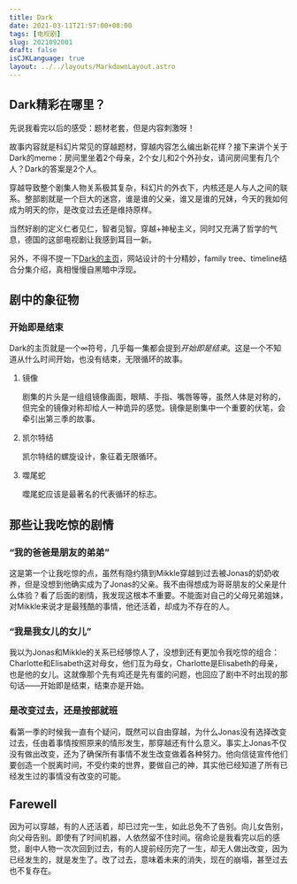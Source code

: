 ```yaml
---
title: Dark
date: 2021-03-11T21:57:00+08:00
tags: [电视剧]
slug: 2021092001
draft: false
isCJKLanguage: true
layout: ../../layouts/MarkdownLayout.astro
---
```

## Dark精彩在哪里？

先说我看完以后的感受：题材老套，但是内容刺激呀！

故事内容就是科幻片常见的穿越题材，穿越内容怎么编出新花样？接下来讲个关于Dark的meme：房间里坐着2个母亲，2个女儿和2个外孙女，请问房间里有几个人？Dark的答案是2个人。

穿越导致整个剧集人物关系极其复杂，科幻片的外衣下，内核还是人与人之间的联系。整部剧就是一个巨大的迷宫，谁是谁的父亲，谁又是谁的兄妹，今天的我如何成为明天的你，是改变过去还是维持原样。

当然好剧的定义仁者见仁，智者见智。穿越+神秘主义，同时又充满了哲学的气息，德国的这部电视剧让我感到耳目一新。

另外，不得不提一下[Dark的主页](https://dark.netflix.io/en)，网站设计的十分精妙，family tree、timeline结合分集介绍，真相慢慢自黑暗中浮现。

## 剧中的象征物

### 开始即是结束

Dark的主页就是一个∞符号，几乎每一集都会提到*开始即是结束*。这是一个不知道从什么时间开始，也没有结束，无限循环的故事。

1. 镜像

    剧集的片头是一组组镜像画面，眼睛、手指、嘴唇等等，虽然人体是对称的，但完全的镜像对称却给人一种诡异的感觉。镜像是剧集中一个重要的伏笔，会牵引出第三季的故事。

2. 凯尔特结

    凯尔特结的螺旋设计，象征着无限循环。

3. 噬尾蛇

    噬尾蛇应该是最著名的代表循环的标志。

## 那些让我吃惊的剧情

### “我的爸爸是朋友的弟弟”

这是第一个让我吃惊的点，虽然有隐约猜到Mikkle穿越到过去被Jonas的奶奶收养，但是没想到他确实成为了Jonas的父亲。我不由得想成为哥哥朋友的父亲是什么体验？看了后面的剧情，我发现这根本不重要。不能面对自己的父母兄弟姐妹，对Mikkle来说才是最残酷的事情，他还活着，却成为不存在的人。

### “我是我女儿的女儿”

我以为Jonas和Mikkle的关系已经够惊人了，没想到还有更加令我吃惊的组合：Charlotte和Elisabeth这对母女，他们互为母女，Charlotte是Elisabeth的母亲，也是他的女儿。这就像那个先有鸡还是先有蛋的问题，也回应了剧中不时出现的那句话——开始即是结束，结束亦是开始。

### 是改变过去，还是按部就班

看第一季的时候我一直有个疑问，既然可以自由穿越，为什么Jonas没有选择改变过去，任由着事情按照原来的情形发生，那穿越还有什么意义。事实上Jonas不仅没有做出改变，还为了确保所有事情不发生改变做着各种努力。他向信徒宣传他们要创造一个脱离时间，不受约束的世界，要做自己的神，其实他已经知道了所有已经发生过的事情没有改变的可能。

## Farewell

因为可以穿越，有的人还活着，却已过完一生，如此总免不了告别。向儿女告别，向父母告别。即使有了时间机器，人依然留不住时间。宿命论是我看完以后的感觉，剧中人物一次次回到过去，有的人提前经历完了一生，却无人做出改变，因为已经发生的，就是发生了。改了过去，意味着未来的消失，现在的崩塌，甚至过去也不复存在。